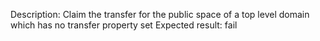 Description: Claim the transfer for the public space of a top level domain which has no transfer property set
Expected result: fail
